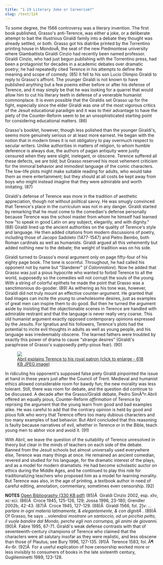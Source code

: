 ```yaml
---
title: "1.19 Literary Joke or Careerism?"
slug: /text/124
---
```

To some degree, the 1566 controversy was a literary invention. The first book published, Grasso's anti-Terence, was either a joke, or a deliberate attempt to bait the illustrious Giraldi family into a debate they thought was already settled, or both. Grasso got his diatribe printed by the Torrentino printing house in MondovÃ­, the seat of the new Piedmontese university where Giambattista Giraldi Cinzio had recently been named professor. Giraldi Cinzio, who had just begun publishing with the Torrentino press, had been a protagonist for decades in a academic debates over dramatic poetry; he had repeatedly cited Terence in his attempts to define the meaning and scope of comedy. (85) It fell to his son Lucio Olimpio Giraldi to reply to Grasso's affront. The younger Giraldi is not known to have published anything but a few poems either before or after his defense of Terence, and it may simply be that he was looking for a quarrel that would allow him to cut his literary teeth in defense of a venerable humanist commonplace. It is even possible that the Giraldis set Grasso up for the fight, especially since the elder Giraldi was one of the most vigorous critics of the Jesuit educational paradigm and it was to their advantage to have the piety of the Counter-Reform seem to be an unsophisticated starting point for considering educational matters. (86)

Grasso's booklet, however, though less polished than the younger Giraldi's, seems more genuinely serious or at least more earnest. He began with the notion that in modern times it is not obligatory to pay overmuch respect to secular writers. Unlike authorities in matters of religion, to whom humble deference is always due, the authors of pagan antiquity were justly censured when they were slight, inelegant, or obscene. Terence suffered all these defects, we are told; but Grasso reserved his most vehement criticism for the immoral behavior and immodest language of the comic characters. The low-life plots might make suitable reading for adults, who would take them as mere entertainment; but they should at all costs be kept away from boys who might instead imagine that they were admirable and worth imitating. (87)

Giraldi's defense of Terence was more in the tradition of aesthetic appreciation, though not without political savvy. He was smugly convinced that Terence's place in the curriculum was not in any danger. Giraldi started by remarking that he must come to the comedian's defense personally because Terence was the school master from whom he himself had learned how "to speak in good Latin on any subject, elegantly, and with dignity." (88) Giraldi lined up the ancient authorities on the quality of Terence's style and language. He then added citations from modern discussions of poetry, including those of Jacopo Sadoleto (1477-1547) and Pietro Bembo, both Roman cardinals as well as humanists. Giraldi argued all this vehemently but added nothing new to the debate; the weight of tradition was on his side.

Giraldi turned to Grasso's moral argument only on page fifty-four of his eighty page book. The tone is scornful. Throughout, he had called his opponent not by name but "Slanderer" (<em>il Calonniatore</em>). Now he added that Grasso was just a pious hypocrite who wanted to forbid Terence to all the world, supposedly so the comedies will not corrupt the souls of the young. With a string of colorful epithets he made the point that Grasso was a sanctimonious do-gooder. (89) As withering as his tone was, however, Giraldi did not truly mount an effective counter-argument. He granted that bad images can incite the young to unwholesome desires, just as examples of great men can inspire them to do good. But then he turned the argument aside by insisting that the objectionable scenes in Terence are handled with admirable restraint and that the language is never really very coarse. This old humanist argument exactly opposed contemporary opinions expressed by the Jesuits. For Ignatius and his followers, Terence's plots had the potential to incite evil thoughts in adults as well as young people, and his language was irredeemably obscene. The learned fathers were troubled by exactly this power of drama to cause "strange desires" (Giraldi's paraphrase of Grasso's supposedly petty-pious fear). (90)
<p style="text-align: center;"></p>


<figure class="mkdn-figure">
    <a href="images_full/1.00_Chapter_One/HFS_113.02.jpg" class="mkdn-image-link">
    <img class="mkdn-image" src="images_full/1.00_Chapter_One/HFS_113.02.jpg" />
    <figcaption class="mkdn-figcaption">Abril explains Terence to his royal patron (click to enlarge - 618 KB JPEG image)</figcaption>
    </a>
</figure>

In ridiculing his opponent's supposed false piety Giraldi pinpointed the issue at hand in these years just after the Council of Trent. Medieval and humanist ethics allowed considerable room for bawdy fun; the new morality was less tolerant. Still, there was room for debate, and the question did continue to be discussed. A decade after the Grasso/Giraldi debate, Pedro SimÃ³n Abril offered an equally pious, Counter-Reform <em>affirmation</em> of Terence by reprising the argument that the young learn from good and bad examples alike. He was careful to add that the contrary opinion is held by good and pious folk who worry that Terence offers too many dubious characters and too many examples of bad behavior. But Abril concluded that this reasoning is faulty because narratives of evil, whether in Terence or in the Bible, teach young men to abhor vice and avoid it. (91)

With Abril, we leave the question of the suitability of Terence unresolved in theory but clear in the minds of teachers on each side of the debate. Banned from the Jesuit schools but almost universally used everywhere else, Terence was many things at once. He remained an ancient comedian, revered and studied for his language, for the dramatic interest of the plays, and as a model for modern dramatists. He had become scholastic auctor on ethics during the Middle Ages, and he continued to play this role for traditionalizing teachers who proposed him as a model for learning morality. But Terence was also, in the age of printing, a textbook author in need of careful editing, annotation, commentary, sometimes even censorship. (92)

<strong>NOTES</strong>
<a href="http://www.humanismforsale.org/bibliography.pdf" target="new">Open Bibliography (330 KB pdf)</a>
(85)Â  Giraldi Cinzio 2002, esp. xliv, xc-xci.
(86)Â  Croce 1945, 125-126, 129; Jossa 1996, 23-180; Grendler 2002b, 42-43.
(87)Â  Croce 1945, 127-129.
(88)Â  Giraldi 1566, fol. 2]v: <em>... parlare in ogni materia latinamente, &amp; elegantemente, &amp; con dignitÃ .</em>
(89)Â  Of Grasso, he says <em>...volendosi mostrare un santoccio, od un picchia petto, il vuole bandire dal Mondo, perche egli non corrumpa, gli animi de giovanni.</em>
(90)Â  Fabre 1995, 67-71. Giraldi's weak defense contrasts with that of seventeenth-century champions of Terence who claimed that the characters were all salutary insofar as they were realistic, and less obscene than those of Plautus; see Bury 1996, 127-135.
(91)Â  Terence 1583, fol. Â¶ 4v-6r.
(92)Â  For a useful explication of how censorship worked more or less invisibly to consumers of books in the late sixteenth century, Guglileminetti 1989, 123-128.
